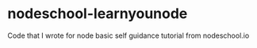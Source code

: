 # nodeschool-learnyounode
Code that I wrote for node basic self guidance tutorial from nodeschool.io

